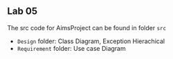 ## Lab 05

The src code for AimsProject can be found in folder `src` 

- `Design` folder: Class Diagram, Exception Hierachical
- `Requirement` folder: Use case Diagram

